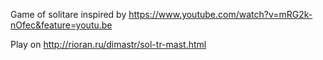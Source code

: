 Game of solitare inspired by https://www.youtube.com/watch?v=mRG2k-nOfec&feature=youtu.be

Play on http://rioran.ru/dimastr/sol-tr-mast.html
